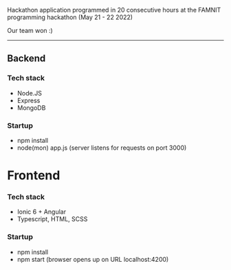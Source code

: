 Hackathon application programmed in 20 consecutive hours at the FAMNIT programming hackathon (May 21 - 22 2022)

Our team won :)

------------------------------------------------------------------------------------------------

## Backend

### Tech stack
- Node.JS
- Express
- MongoDB

### Startup
- npm install
- node(mon) app.js (server listens for requests on port 3000)


# Frontend

### Tech stack
- Ionic 6 + Angular
- Typescript, HTML, SCSS

### Startup
- npm install
- npm start (browser opens up on URL localhost:4200)
